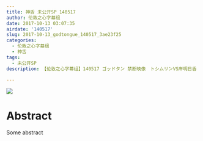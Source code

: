 ```yaml
---
title: 神舌 未公开SP 140517
author: 伦敦之心字幕组
date: 2017-10-13 03:07:35
airdate: '140517'
slug: 2017-10-13_godtongue_140517_3ae23f25
categories:
  - 伦敦之心字幕组
  - 神舌
tags:
  - 未公开SP
description: 【伦敦之心字幕组】140517 ゴッドタン 禁断映像　トシムリンVS岸明日香 720p

---
```

![](/img/gakki.jpg)
# Abstract
Some abstract
